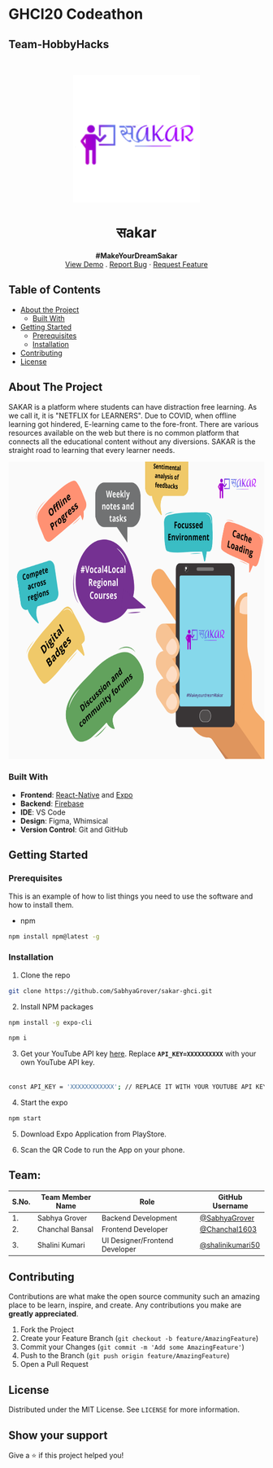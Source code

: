 <!--
*** Thanks for checking out this README Template. If you have a suggestion that would
*** make this better, please fork the repo and create a pull request or simply open
*** an issue with the tag "enhancement".
*** Thanks again! Now go create something AMAZING! :D
-->





<!-- PROJECT SHIELDS -->
<!--
*** I'm using markdown "reference style" links for readability.
*** Reference links are enclosed in brackets [ ] instead of parentheses ( ).
*** See the bottom of this document for the declaration of the reference variables
*** for contributors-url, forks-url, etc. This is an optional, concise syntax you may use.
*** https://www.markdownguide.org/basic-syntax/#reference-style-links
-->


# GHCI20 Codeathon
## Team-HobbyHacks



<!-- PROJECT LOGO -->
<br />
<p align="center">
  <a href="https://github.com/SabhyaGrover/sakar-ghci" >
    <img src="assets/icon.png" alt="Logo" width="250" height="250">
  </a>

  <h1 align="center">सakar</h1>

  <p align="center">
  <b>#MakeYourDreamSakar</b>
    <br />
    <a href="https://github.com/SabhyaGrover/sakar-ghci">View Demo</a>
    .
    <a href="https://github.com/SabhyaGrover/sakar-ghci/issues">Report Bug</a>
    ·
    <a href="https://github.com/SabhyaGrover/sakar-ghci/issues">Request Feature</a>
  </p>
</p>



<!-- TABLE OF CONTENTS -->
## Table of Contents

* [About the Project](#about-the-project)
  * [Built With](#built-with)
* [Getting Started](#getting-started)
  * [Prerequisites](#prerequisites)
  * [Installation](#installation)
* [Contributing](#contributing)
* [License](#license)





<!-- ABOUT THE PROJECT -->
## About The Project

SAKAR is a platform where students can have distraction free learning. As we call it, it is "NETFLIX for LEARNERS". Due to COVID, when offline learning got hindered, E-learning
came to the fore-front. There are various resources available on the web but there is no common platform that connects all the educational content without any diversions. SAKAR is the straight road to learning that every learner needs.
<p align="center">
 <img src="assets/images/features.png" alt="features" width="743" height="584">
</p>

### Built With

- **Frontend**: [React-Native](https://reactnative.dev/) and [Expo](https://expo.io/)
- **Backend**: [Firebase](https://firebase.google.com/)
- **IDE**: VS Code
- **Design**: Figma, Whimsical
- **Version Control**: Git and GitHub


<!-- GETTING STARTED -->
## Getting Started

### Prerequisites

This is an example of how to list things you need to use the software and how to install them.
* npm
```sh
npm install npm@latest -g
```

### Installation


1. Clone the repo
```sh
git clone https://github.com/SabhyaGrover/sakar-ghci.git
```
2. Install NPM packages
```sh
npm install -g expo-cli
```
```sh
npm i
```
3. Get your YouTube API key [here](https://developers.google.com/youtube/v3/getting-started). Replace **`API_KEY=XXXXXXXXXX`** with your own YouTube API key.

```sh

const API_KEY = 'XXXXXXXXXXXX'; // REPLACE IT WITH YOUR YOUTUBE API KEY

```
4. Start the expo
```sh
npm start
```
5. Download Expo Application from PlayStore.

6. Scan the QR Code to run the App on your phone.

## Team:


| S.No. | Team Member Name | Role | GitHub Username |
| --------------- | --------------- | --------------- | --------------- |
| 1. | Sabhya Grover | Backend Development | [@SabhyaGrover](https://github.com/SabhyaGrover) |
| 2. | Chanchal Bansal | Frontend Developer| [@Chanchal1603](https://github.com/Chanchal1603)  |
| 3. | Shalini Kumari | UI Designer/Frontend Developer | [@shalinikumari50](https://github.com/shalinikumari50)  |



<!-- CONTRIBUTING -->
## Contributing

Contributions are what make the open source community such an amazing place to be learn, inspire, and create. Any contributions you make are **greatly appreciated**.

1. Fork the Project
2. Create your Feature Branch (`git checkout -b feature/AmazingFeature`)
3. Commit your Changes (`git commit -m 'Add some AmazingFeature'`)
4. Push to the Branch (`git push origin feature/AmazingFeature`)
5. Open a Pull Request



<!-- LICENSE -->
## License

Distributed under the MIT License. See `LICENSE` for more information.

## Show your support

Give a ⭐️ if this project helped you!

